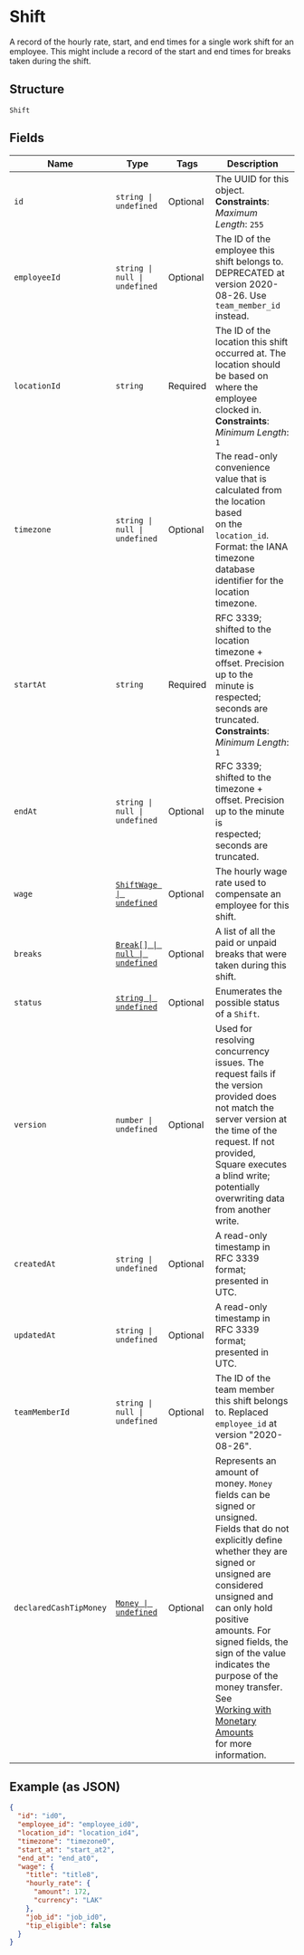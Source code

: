 <!-- Optimized: 2025-10-06 -->
<!-- RPM: 1.6.2.1.1.6.2.1_shift_20251006 -->
<!-- Session: E2E RPM DNA Application -->
<!-- AOM: RND (Reggie & Dro) -->
<!-- COI: TECHNOLOGY -->
<!-- RPM: HIGH -->
<!-- ACTION: BUILD -->

# Shift

A record of the hourly rate, start, and end times for a single work shift
for an employee. This might include a record of the start and end times for breaks
taken during the shift.

## Structure

`Shift`

## Fields

| Name | Type | Tags | Description |
|  --- | --- | --- | --- |
| `id` | `string \| undefined` | Optional | The UUID for this object.<br>**Constraints**: *Maximum Length*: `255` |
| `employeeId` | `string \| null \| undefined` | Optional | The ID of the employee this shift belongs to. DEPRECATED at version 2020-08-26. Use `team_member_id` instead. |
| `locationId` | `string` | Required | The ID of the location this shift occurred at. The location should be based on<br>where the employee clocked in.<br>**Constraints**: *Minimum Length*: `1` |
| `timezone` | `string \| null \| undefined` | Optional | The read-only convenience value that is calculated from the location based<br>on the `location_id`. Format: the IANA timezone database identifier for the<br>location timezone. |
| `startAt` | `string` | Required | RFC 3339; shifted to the location timezone + offset. Precision up to the<br>minute is respected; seconds are truncated.<br>**Constraints**: *Minimum Length*: `1` |
| `endAt` | `string \| null \| undefined` | Optional | RFC 3339; shifted to the timezone + offset. Precision up to the minute is<br>respected; seconds are truncated. |
| `wage` | [`ShiftWage \| undefined`](../../doc/models/shift-wage.md) | Optional | The hourly wage rate used to compensate an employee for this shift. |
| `breaks` | [`Break[] \| null \| undefined`](../../doc/models/break.md) | Optional | A list of all the paid or unpaid breaks that were taken during this shift. |
| `status` | [`string \| undefined`](../../doc/models/shift-status.md) | Optional | Enumerates the possible status of a `Shift`. |
| `version` | `number \| undefined` | Optional | Used for resolving concurrency issues. The request fails if the version<br>provided does not match the server version at the time of the request. If not provided,<br>Square executes a blind write; potentially overwriting data from another<br>write. |
| `createdAt` | `string \| undefined` | Optional | A read-only timestamp in RFC 3339 format; presented in UTC. |
| `updatedAt` | `string \| undefined` | Optional | A read-only timestamp in RFC 3339 format; presented in UTC. |
| `teamMemberId` | `string \| null \| undefined` | Optional | The ID of the team member this shift belongs to. Replaced `employee_id` at version "2020-08-26". |
| `declaredCashTipMoney` | [`Money \| undefined`](../../doc/models/money.md) | Optional | Represents an amount of money. `Money` fields can be signed or unsigned.<br>Fields that do not explicitly define whether they are signed or unsigned are<br>considered unsigned and can only hold positive amounts. For signed fields, the<br>sign of the value indicates the purpose of the money transfer. See<br>[Working with Monetary Amounts](https://developer.squareup.com/docs/build-basics/working-with-monetary-amounts)<br>for more information. |

## Example (as JSON)

```json
{
  "id": "id0",
  "employee_id": "employee_id0",
  "location_id": "location_id4",
  "timezone": "timezone0",
  "start_at": "start_at2",
  "end_at": "end_at0",
  "wage": {
    "title": "title8",
    "hourly_rate": {
      "amount": 172,
      "currency": "LAK"
    },
    "job_id": "job_id0",
    "tip_eligible": false
  }
}
```
